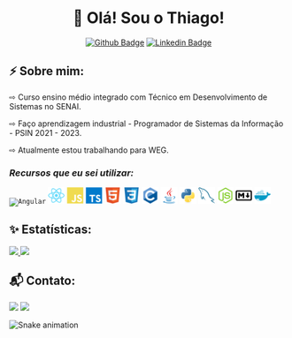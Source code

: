 <h1 align="center">👋 Olá! Sou o Thiago!</h1>

<div> 
    <div align="center">

[![Github Badge](https://img.shields.io/badge/-Github-000?style=flat-square&logo=Github&logoColor=white&link=https://github.com/Thiago-M-Braga)](https://github.com/Thiago-M-Braga)
[![Linkedin Badge](https://img.shields.io/badge/-LinkedIn-blue?style=flat-square&logo=Linkedin&logoColor=white&link=https://www.linkedin.com/in/thiago-braga-587827234/)](https://www.linkedin.com/in/thiago-braga-587827234/)
   </div>
<div>

## ⚡ Sobre mim:

⇨ Curso ensino médio integrado com Técnico em Desenvolvimento de Sistemas no SENAI.

⇨ Faço aprendizagem industrial - Programador de Sistemas da Informação - PSIN 2021 - 2023.

⇨ Atualmente estou trabalhando para WEG.

### *Recursos que eu sei utilizar:*

<code><img title="Angular" alt="Angular" height="30" src="https://cdn.jsdelivr.net/gh/devicons/devicon/icons/angularjs/angularjs-original.svg"></code>
<code><img title="React" alt="React" height="30" src="https://raw.githubusercontent.com/devicons/devicon/master/icons/react/react-original.svg"></code>
<code><img title="Js" alt="Js" height="30" src="https://raw.githubusercontent.com/devicons/devicon/master/icons/javascript/javascript-plain.svg"></code>
<code><img title="Ts" alt="Ts" height="30" src="https://raw.githubusercontent.com/devicons/devicon/master/icons/typescript/typescript-plain.svg"></code>
<code><img title="HTML" alt="HTML" height="30" src="https://raw.githubusercontent.com/devicons/devicon/master/icons/html5/html5-original.svg"></code>
<code><img title="CSS" alt="CSS" height="30" src="https://raw.githubusercontent.com/devicons/devicon/master/icons/css3/css3-original.svg"></code>
<code><img title="C" alt="C" height="30" src="https://github.com/devicons/devicon/blob/master/icons/c/c-original.svg"></code>
<code><img title="Java" alt="Java" height="30" src="https://raw.githubusercontent.com/devicons/devicon/master/icons/java/java-original.svg"></code>
<code><img title="Python" alt="Python" height="30" src="https://github.com/devicons/devicon/blob/master/icons/python/python-original.svg"></code>
<code><img title="MySQL" alt="MySQL" height="30" src="https://github.com/devicons/devicon/blob/master/icons/mysql/mysql-original.svg"></code>
<code><img title="NodeJs" alt="NodeJs" height="30" src="https://github.com/devicons/devicon/blob/master/icons/nodejs/nodejs-original.svg"></code>
<code><img title="Markdown" alt="Markdown" height="30" src="https://github.com/devicons/devicon/blob/master/icons/markdown/markdown-original.svg"></code>
<code><img title="Docker" alt="Docker" height="30" src="https://github.com/devicons/devicon/blob/master/icons/docker/docker-plain.svg"></code>




</div>
    
## ✨ Estatísticas:

<a href="https://github.com/thiago-m-braga" text-decoration="none">
    <div display:"flex">
        <img height="180em" src="https://github-readme-stats.vercel.app/api?username=thiago-m-braga&show_icons=true&theme=midnight-purple&include_all_commits=true&count_private=true"/>
        <img height="180em" src="https://github-readme-stats.vercel.app/api/top-langs/?username=thiago-m-braga&layout=compact&langs_count=7&theme=midnight-purple"/>
    </div>
</a>


## 📬 Contato:
<div> 
   <a href="https://instagram.com/thiaguh_braga" target="_blank"><img src="https://img.shields.io/badge/-Instagram-%23E4405F?style=for-the-badge&logo=instagram&logoColor=white" target="_blank"></a>
  <a href = "mailto:thiagomarinsbraga@gmail.com" target="_blank"><img src="https://img.shields.io/badge/-Gmail-%23333?style=for-the-badge&logo=gmail&logoColor=white"></a>
</div>

![Snake animation](https://github.com/Thiago-M-Braga/Thiago-M-Braga/blob/output/github-contribution-grid-snake.svg)
